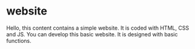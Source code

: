 # website

Hello, this content contains a simple website. It is coded with HTML, CSS and JS. You can develop this basic website. It is designed with basic functions.
